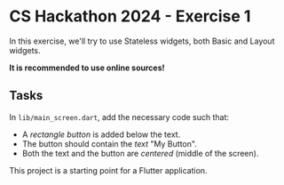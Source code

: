 # CS Hackathon 2024 - Exercise 1
In this exercise, we'll try to use Stateless widgets, both Basic and Layout widgets.

**It is recommended to use online sources!**

## Tasks
In `lib/main_screen.dart`, add the necessary code such that:

* A _rectangle button_ is added below the text.
* The button should contain the _text_ "My Button".
* Both the text and the button are _centered_ (middle of the screen).

This project is a starting point for a Flutter application.
